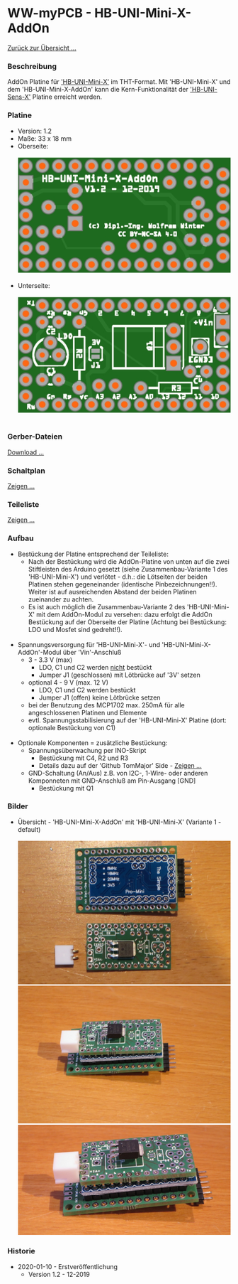 # WW-myPCB - HB-UNI-Mini-X-AddOn

[Zurück zur Übersicht ...](../README.md)

### Beschreibung
AddOn Platine für ['HB-UNI-Mini-X'](https://github.com/wolwin/WW-myPCB/blob/master/PCB_HB-UNI-Mini-X/README.md) im THT-Format. Mit 'HB-UNI-Mini-X' und dem 'HB-UNI-Mini-X-AddOn' kann die Kern-Funktionalität der ['HB-UNI-Sens-X'](https://github.com/wolwin/WW-myPCB/blob/master/PCB_HB-UNI-Sens-X/README.md) Platine erreicht werden.

### Platine
- Version: 1.2
- Maße: 33 x 18 mm
- Oberseite:
  <br><br>
![WW-myPCB - HB-UNI-Mini-X-AddOn - Top](./img/PCB_HB-UNI-Mini-X-AddOn_1.2_Top.jpg "HB-UNI-Mini-X-AddOn - Top")
<br><br>
- Unterseite:
  <br><br>
![WW-myPCB - HB-UNI-Mini-X-AddOn - Bottom](./img/PCB_HB-UNI-Mini-X-AddOn_1.2_Bottom.jpg "HB-UNI-Mini-X-AddOn - Bottom")
<br><br>

### Gerber-Dateien
[Download ...](./bin/Gerber_HB-UNI-Mini-X-AddOn_1.2.zip)

### Schaltplan
[Zeigen ...](./bin/HB-UNI-Mini-X-AddOn_1.2.pdf)

### Teileliste
[Zeigen ...](./bin/HB-UNI-Mini-X-AddOn_1.2_Teileliste.txt)

### Aufbau
- Bestückung der Platine entsprechend der Teileliste:
  - Nach der Bestückung wird die AddOn-Platine von unten auf die zwei Stiftleisten des Arduino gesetzt (siehe Zusammenbau-Variante 1 des 'HB-UNI-Mini-X') und verlötet - d.h.: die Lötseiten der beiden Platinen stehen gegeneinander (identische Pinbezeichnungen!!). Weiter ist auf ausreichenden Abstand der beiden Platinen zueinander zu achten.
  - Es ist auch möglich die Zusammenbau-Variante 2 des 'HB-UNI-Mini-X' mit dem AddOn-Modul zu versehen: dazu erfolgt die AddOn Bestückung auf der Oberseite der Platine (Achtung bei Bestückung: LDO und Mosfet sind gedreht!!).
<br><br>
- Spannungsversorgung für 'HB-UNI-Mini-X'- und 'HB-UNI-Mini-X-AddOn'-Modul über 'Vin'-Anschluß
  - 3 - 3.3 V (max)
    - LDO, C1 und C2 werden <u>nicht</u> bestückt
    - Jumper J1 (geschlossen) mit Lötbrücke auf '3V' setzen
  - optional 4 - 9 V (max. 12 V)
    - LDO, C1 und C2 werden bestückt
    - Jumper J1 (offen) keine Lötbrücke setzen
  - bei der Benutzung des MCP1702 max. 250mA für alle angeschlossenen Platinen und Elemente
  - evtl. Spannungsstabilisierung auf der 'HB-UNI-Mini-X' Platine (dort: optionale Bestückung von C1)
<br><br>
- Optionale Komponenten = zusätzliche Bestückung:
  - Spannungsüberwachung per INO-Skript
    - Bestückung mit C4, R2 und R3
    - Details dazu auf der 'Github TomMajor' Side - [Zeigen ...](https://github.com/TomMajor/SmartHome/tree/master/HB-UNI-Sensor1#messung-der-batteriespannung)
  - GND-Schaltung (An/Aus) z.B. von I2C-, 1-Wire- oder anderen Komponneten mit GND-Anschluß am Pin-Ausgang [GND]
    - Bestückung mit Q1

### Bilder
- Übersicht - 'HB-UNI-Mini-X-AddOn' mit 'HB-UNI-Mini-X' (Variante 1 - default)<br><br>
![WW-myPCB - HB-UNI-Mini-X-AddOn - Variante 1](./img/PCB_HB-UNI-Mini-X-AddOn_1_01.jpg "HB-UNI-Mini-X-AddOn - Variante 1")
![WW-myPCB - HB-UNI-Mini-X-AddOn - Variante 1](./img/PCB_HB-UNI-Mini-X-AddOn_1_02.jpg "HB-UNI-Mini-X-AddOn - Variante 1")
![WW-myPCB - HB-UNI-Mini-X-AddOn - Variante 1](./img/PCB_HB-UNI-Mini-X-AddOn_1_03.jpg "HB-UNI-Mini-X-AddOn - Variante 1")

### Historie
- 2020-01-10 - Erstveröffentlichung
  - Version 1.2 - 12-2019
